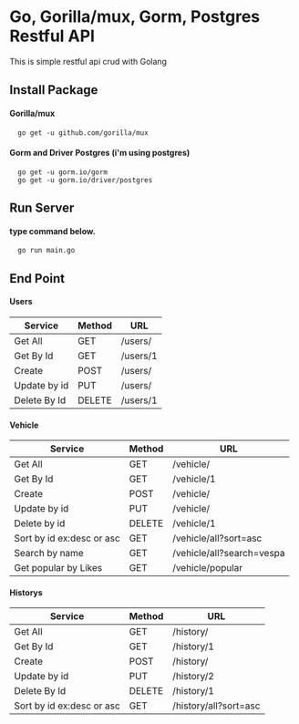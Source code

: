 # Go, Gorilla/mux, Gorm, Postgres Restful API

This is simple restful api crud with Golang

## Install Package

#### Gorilla/mux

```
  go get -u github.com/gorilla/mux
```

#### Gorm and Driver Postgres (i'm using postgres)

```
  go get -u gorm.io/gorm
  go get -u gorm.io/driver/postgres
```

## Run Server

#### type command below.

```
  go run main.go
```

## End Point

#### Users

| Service      | Method | URL      |
| ------------ | ------ | -------- |
| Get All      | GET    | /users/  |
| Get By Id    | GET    | /users/1 |
| Create       | POST   | /users/  |
| Update by id | PUT    | /users/  |
| Delete By Id | DELETE | /users/1 |

#### Vehicle

| Service                   | Method | URL                       |
| ------------------------- | ------ | ------------------------- |
| Get All                   | GET    | /vehicle/                 |
| Get By Id                 | GET    | /vehicle/1                |
| Create                    | POST   | /vehicle/                 |
| Update by id              | PUT    | /vehicle/                 |
| Delete by id              | DELETE | /vehicle/1                |
| Sort by id ex:desc or asc | GET    | /vehicle/all?sort=asc     |
| Search by name            | GET    | /vehicle/all?search=vespa |
| Get popular by Likes      | GET    | /vehicle/popular          |

#### Historys

| Service                   | Method | URL                   |
| ------------------------- | ------ | --------------------- |
| Get All                   | GET    | /history/             |
| Get By Id                 | GET    | /history/1            |
| Create                    | POST   | /history/             |
| Update by id              | PUT    | /history/2            |
| Delete By Id              | DELETE | /history/1            |
| Sort by id ex:desc or asc | GET    | /history/all?sort=asc |
